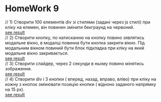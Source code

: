 # HomeWork 9

// 1) Створити 100 елементів div зі стилями (задані через js стилі) при кліку на елемен, він повинен змінити бекграунд на червоний.  
[see result](https://dimkagrek.github.io/Fe-pro-270922/hw9/01/ "to see result of task 1")  
// 2) Створити кнопку, по натисканню на кнопку повино зявлятись модальне вікно, в модалці повинна бути кнопка закрити вікно. Під модальним вікном повиний бути блок підкладка при кліку на який модальне вікно закривається.  
[see result](https://dimkagrek.github.io/Fe-pro-270922/hw9/02/ "to see result of task 2")  
// 3) Створити слайдер, через 2 секунди в ньому повино мінятись зображення.  
[see result](https://dimkagrek.github.io/Fe-pro-270922/hw9/03/ "to see result of task 3")  
// 4) Створити div  і 3 кнопки ( вперед, назад, вправо, вліво) при кліку на кожну з кнопок змінювати позицію кнопки ( відноно заданого напрямку на 15 рх).  
[see result](https://dimkagrek.github.io/Fe-pro-270922/hw9/04/ "to see result of task 4")  
